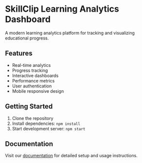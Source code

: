# SkillClip Learning Analytics Dashboard

A modern learning analytics platform for tracking and visualizing educational progress.

## Features
- Real-time analytics
- Progress tracking
- Interactive dashboards
- Performance metrics
- User authentication
- Mobile responsive design

## Getting Started
1. Clone the repository
2. Install dependencies: `npm install`
3. Start development server: `npm start`

## Documentation
Visit our [documentation](./docs) for detailed setup and usage instructions.